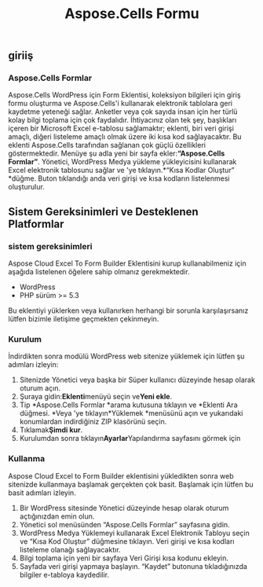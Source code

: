 ﻿---
title: Aspose.Cells Formu
second_title: Aspose.Cells Cloud Documen
type: docs
url: /tr/aspose-cells-forms/
description: Aspose.Cells Bulut, oluşturma, dönüştürme, birleştirme, bölme, koruma, iç nesne işlemleri vb. için Excel'i destekler
weight: 10
kwords: Excel, Office Cloud, REST API, Elektronik Tablo, PDF, CSV, Json, Markdwon, Aspose.Cells Formlar
---
## **giriiş**
### **Aspose.Cells Formlar**
Aspose.Cells WordPress için Form Eklentisi, koleksiyon bilgileri için giriş formu oluşturma ve Aspose.Cells'i kullanarak elektronik tablolara geri kaydetme yeteneği sağlar. Anketler veya çok sayıda insan için her türlü kolay bilgi toplama için çok faydalıdır. İhtiyacınız olan tek şey, başlıkları içeren bir Microsoft Excel e-tablosu sağlamaktır; eklenti, biri veri girişi amaçlı, diğeri listeleme amaçlı olmak üzere iki kısa kod sağlayacaktır. Bu eklenti Aspose.Cells tarafından sağlanan çok güçlü özellikleri göstermektedir. Menüye şu adla yeni bir sayfa ekler:**“Aspose.Cells Formlar”**. Yönetici, WordPress Medya yükleme yükleyicisini kullanarak Excel elektronik tablosunu sağlar ve \'ye tıklayın.*“Kısa Kodlar Oluştur” \*düğme. Buton tıklandığı anda veri girişi ve kısa kodların listelenmesi oluşturulur.
## **Sistem Gereksinimleri ve Desteklenen Platformlar**
### **sistem gereksinimleri**
Aspose Cloud Excel To Form Builder Eklentisini kurup kullanabilmeniz için aşağıda listelenen öğelere sahip olmanız gerekmektedir.

- WordPress
- PHP sürüm >= 5.3

Bu eklentiyi yüklerken veya kullanırken herhangi bir sorunla karşılaşırsanız lütfen bizimle iletişime geçmekten çekinmeyin.
### **Kurulum**
İndirdikten sonra modülü WordPress web sitenize yüklemek için lütfen şu adımları izleyin:

1. Sitenizde Yönetici veya başka bir Süper kullanıcı düzeyinde hesap olarak oturum açın.
1. Şuraya gidin:**Eklenti**menüyü seçin ve**Yeni ekle**.
1. Tip \*Aspose.Cells Formlar \*arama kutusuna tıklayın ve \*Eklenti Ara düğmesi. \*Veya \'ye tıklayın*Yüklemek \*menüsünü açın ve yukarıdaki konumlardan indirdiğiniz ZIP klasörünü seçin.
1. Tıklamak**Şimdi kur**.
1. Kurulumdan sonra tıklayın**Ayarlar**Yapılandırma sayfasını görmek için
### **Kullanma**
Aspose Cloud Excel to Form Builder eklentisini yükledikten sonra web sitenizde kullanmaya başlamak gerçekten çok basit. Başlamak için lütfen bu basit adımları izleyin.

1. Bir WordPress sitesinde Yönetici düzeyinde hesap olarak oturum açtığınızdan emin olun.
1. Yönetici sol menüsünden “Aspose.Cells Formlar” sayfasına gidin.
1.  WordPress Medya Yüklemeyi kullanarak Excel Elektronik Tabloyu seçin ve “Kısa Kod Oluştur” düğmesine tıklayın. Veri girişi ve kısa kodları listeleme olanağı sağlayacaktır.
1. Bilgi toplama için yeni bir sayfaya Veri Girişi kısa kodunu ekleyin.
1.  Sayfada veri girişi yapmaya başlayın. “Kaydet” butonuna tıkladığınızda bilgiler e-tabloya kaydedilir.
